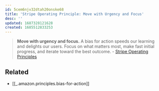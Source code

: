 ```yaml
---
id: 5cem6njv32dtah20onske68
title: 'Stripe Operating Principle: Move with Urgency and Focus'
desc: ''
updated: 1687328121628
created: 1685512833253
---
```


> **Move with urgency and focus.** A bias for action speeds our learning and delights our users. Focus on what matters most, make fast initial progress, and iterate toward the best outcome. - [Stripe Operating Principles](https://stripe.com/jobs/culture)

## Related
- [[_.amazon.principles.bias-for-action]]